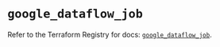 # `google_dataflow_job`

Refer to the Terraform Registry for docs: [`google_dataflow_job`](https://registry.terraform.io/providers/hashicorp/google-beta/5.29.0/docs/resources/google_dataflow_job).
